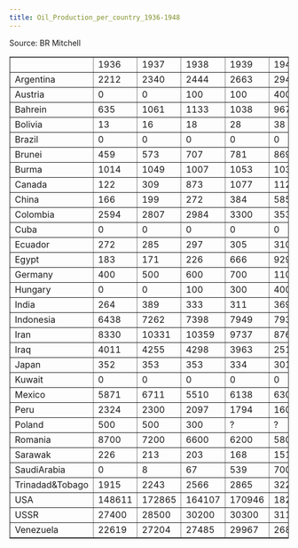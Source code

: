 ```yaml
---
title: Oil_Production_per_country_1936-1948
---
```

 Source: BR Mitchell

<table border="1"><tbody><tr><td></td><td>1936</td><td>1937</td><td>1938</td><td>1939</td><td>1940</td><td>1941</td><td>1942</td><td>1943</td><td>1944</td><td>1945</td><td>1946</td><td>1947</td><td>1948</td></tr><tr><td>Argentina</td><td>2212</td><td>2340</td><td>2444</td><td>2663</td><td>2948</td><td>3150</td><td>3392</td><td>3553</td><td>3467</td><td>3274</td><td>2976</td><td>3126</td><td>3323</td></tr><tr><td>Austria</td><td>0</td><td>0</td><td>100</td><td>100</td><td>400</td><td>700</td><td>900</td><td>1100</td><td>1200</td><td>400</td><td>800</td><td>900</td><td>1000</td></tr><tr><td>Bahrein</td><td>635</td><td>1061</td><td>1133</td><td>1038</td><td>967</td><td>929</td><td>853</td><td>899</td><td>918</td><td>999</td><td>1095</td><td>1287</td><td>1492</td></tr><tr><td>Bolivia</td><td>13</td><td>16</td><td>18</td><td>28</td><td>38</td><td>31</td><td>40</td><td>43</td><td>41</td><td>50</td><td>47</td><td>49</td><td>60</td></tr><tr><td>Brazil</td><td>0</td><td>0</td><td>0</td><td>0</td><td>0</td><td>0</td><td>4</td><td>6</td><td>8</td><td>10</td><td>9</td><td>13</td><td>19</td></tr><tr><td>Brunei</td><td>459</td><td>573</td><td>707</td><td>781</td><td>869</td><td>621</td><td>406</td><td>601</td><td>613</td><td>?</td><td>290</td><td>1727</td><td>2687</td></tr><tr><td>Burma</td><td>1014</td><td>1049</td><td>1007</td><td>1053</td><td>1034</td><td>?</td><td>?</td><td>?</td><td>?</td><td>?</td><td>?</td><td>14</td><td>113</td></tr><tr><td>Canada</td><td>122</td><td>309</td><td>873</td><td>1077</td><td>1128</td><td>1330</td><td>1360</td><td>1295</td><td>1304</td><td>1091</td><td>966</td><td>982</td><td>1660</td></tr><tr><td>China</td><td>166</td><td>199</td><td>272</td><td>384</td><td>585</td><td>663</td><td>817</td><td>311</td><td>201</td><td>175</td><td>70</td><td>52</td><td>73</td></tr><tr><td>Colombia</td><td>2594</td><td>2807</td><td>2984</td><td>3300</td><td>3535</td><td>3408</td><td>1465</td><td>1853</td><td>3133</td><td>3157</td><td>3102</td><td>3455</td><td>3284</td></tr><tr><td>Cuba</td><td>0</td><td>0</td><td>0</td><td>0</td><td>0</td><td>0</td><td>0</td><td>0</td><td>2</td><td>10</td><td>11</td><td>17</td><td>13</td></tr><tr><td>Ecuador</td><td>272</td><td>285</td><td>297</td><td>305</td><td>310</td><td>205</td><td>301</td><td>305</td><td>382</td><td>345</td><td>307</td><td>311</td><td>338</td></tr><tr><td>Egypt</td><td>183</td><td>171</td><td>226</td><td>666</td><td>929</td><td>1221</td><td>1182</td><td>1470</td><td>1497</td><td>1490</td><td>1416</td><td>1481</td><td>2092</td></tr><tr><td>Germany</td><td>400</td><td>500</td><td>600</td><td>700</td><td>1100</td><td>900</td><td>700</td><td>700</td><td>100</td><td>500</td><td>600</td><td>600</td><td>600</td></tr><tr><td>Hungary</td><td>0</td><td>0</td><td>100</td><td>300</td><td>400</td><td>700</td><td>800</td><td>800</td><td>700</td><td>700</td><td>600</td><td>500</td><td>500</td></tr><tr><td>India</td><td>264</td><td>389</td><td>333</td><td>311</td><td>369</td><td>387</td><td>373</td><td>366</td><td>372</td><td>316</td><td>293</td><td>299</td><td>255</td></tr><tr><td>Indonesia</td><td>6438</td><td>7262</td><td>7398</td><td>7949</td><td>7939</td><td>6885</td><td>3083</td><td>6203</td><td>2859</td><td>976</td><td>302</td><td>1113</td><td>4326</td></tr><tr><td>Iran</td><td>8330</td><td>10331</td><td>10359</td><td>9737</td><td>8765</td><td>6711</td><td>9550</td><td>9862</td><td>13487</td><td>17110</td><td>19497</td><td>20519</td><td>25270</td></tr><tr><td>Iraq</td><td>4011</td><td>4255</td><td>4298</td><td>3963</td><td>2514</td><td>1566</td><td>2595</td><td>3572</td><td>4146</td><td>4607</td><td>4680</td><td>4702</td><td>3427</td></tr><tr><td>Japan</td><td>352</td><td>353</td><td>353</td><td>334</td><td>301</td><td>275</td><td>236</td><td>247</td><td>229</td><td>221</td><td>192</td><td>183</td><td>159</td></tr><tr><td>Kuwait</td><td>0</td><td>0</td><td>0</td><td>0</td><td>0</td><td>0</td><td>0</td><td>0</td><td>0</td><td>0</td><td>800</td><td>2200</td><td>6393</td></tr><tr><td>Mexico</td><td>5871</td><td>6711</td><td>5510</td><td>6138</td><td>6301</td><td>6160</td><td>4982</td><td>5031</td><td>5467</td><td>6231</td><td>7045</td><td>8053</td><td>8372</td></tr><tr><td>Peru</td><td>2324</td><td>2300</td><td>2097</td><td>1794</td><td>1609</td><td>1583</td><td>1810</td><td>1948</td><td>1914</td><td>1827</td><td>1639</td><td>1699</td><td>1879</td></tr><tr><td>Poland</td><td>500</td><td>500</td><td>300</td><td>?</td><td>?</td><td>?</td><td>?</td><td>?</td><td>?</td><td>100</td><td>100</td><td>100</td><td>100</td></tr><tr><td>Romania</td><td>8700</td><td>7200</td><td>6600</td><td>6200</td><td>5800</td><td>5500</td><td>5700</td><td>5300</td><td>3500</td><td>4600</td><td>4200</td><td>3800</td><td>4100</td></tr><tr><td>Sarawak</td><td>226</td><td>213</td><td>203</td><td>168</td><td>151</td><td>108</td><td>?</td><td>?</td><td>?</td><td>?</td><td>?</td><td>25</td><td>47</td></tr><tr><td>SaudiArabia</td><td>0</td><td>8</td><td>67</td><td>539</td><td>700</td><td>590</td><td>620</td><td>650</td><td>1063</td><td>2872</td><td>8200</td><td>12300</td><td>19052</td></tr><tr><td>Trinadad&amp;Tobago</td><td>1915</td><td>2243</td><td>2566</td><td>2865</td><td>3226</td><td>2976</td><td>3204</td><td>3104</td><td>3141</td><td>3061</td><td>2936</td><td>2988</td><td>2846</td></tr><tr><td>USA</td><td>148611</td><td>172865</td><td>164107</td><td>170946</td><td>182873</td><td>189496</td><td>187390</td><td>203468</td><td>226751</td><td>231582</td><td>234323</td><td>250952</td><td>273007</td></tr><tr><td>USSR</td><td>27400</td><td>28500</td><td>30200</td><td>30300</td><td>31100</td><td>?</td><td>?</td><td>?</td><td>?</td><td>19400</td><td>21700</td><td>26000</td><td>29200</td></tr><tr><td>Venezuela</td><td>22619</td><td>27204</td><td>27485</td><td>29967</td><td>26896</td><td>33184</td><td>21650</td><td>26238</td><td>37597</td><td>47304</td><td>56822</td><td>63611</td><td>70215</td></tr></tbody></table>